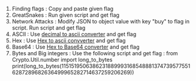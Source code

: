 1) Finding flags : Copy and paste given flag
2) GreatSnakes : Run given script and get flag
3) Network Attacks : Modify JSON to object value with key "buy" to flag in script. Run script and get flag
4) ASCII : Use [decimal to ascii converter](https://onlineasciitools.com/convert-decimal-to-ascii) and get flag
5) Hex : Use [Hex to ascii convverter](https://www.rapidtables.com/convert/number/hex-to-ascii.html) and get flag
6) Base64 : Use [Hex to Base64 converter](https://base64.guru/converter/encode/hex) and get flag
7) Bytes and Big integers : Use the following script and get flag :
  from Crypto.Util.number import long_to_bytes
  print(long_to_bytes(11515195063862318899931685488813747395775516287289682636499965282714637259206269))
